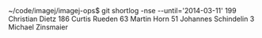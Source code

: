 <source lang="bash">
~/code/imagej/imagej-ops$ git shortlog -nse --until='2014-03-11'
   199  Christian Dietz 
   186  Curtis Rueden 
    63  Martin Horn 
    51  Johannes Schindelin 
     3  Michael Zinsmaier
</source>
